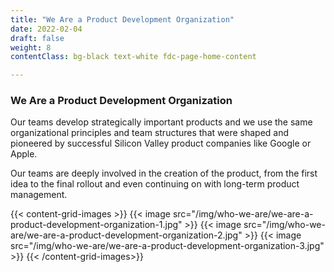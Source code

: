 ```yaml
---
title: "We Are a Product Development Organization"
date: 2022-02-04
draft: false
weight: 8
contentClass: bg-black text-white fdc-page-home-content

---
```


### We Are a Product Development Organization

Our teams develop strategically important products and we use the same organizational principles and team structures that were shaped and pioneered by successful Silicon Valley product companies like Google or Apple.

Our teams are deeply involved in the creation of the product, from the first idea to the final rollout and even continuing on with long-term product management.

{{< content-grid-images >}}
  {{< image src="/img/who-we-are/we-are-a-product-development-organization-1.jpg" >}}
  {{< image src="/img/who-we-are/we-are-a-product-development-organization-2.jpg" >}}
  {{< image src="/img/who-we-are/we-are-a-product-development-organization-3.jpg" >}}
{{< /content-grid-images>}}
